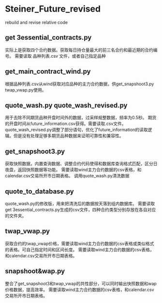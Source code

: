 # Steiner_Future_revised
rebuild and revise relative code 

## get 3essential_contracts.py
实际上是获取四个合约数据。获取每日持仓量最大的前三名合约和最近期的合约编号。
需要读取 品种列表.csv 文件，或者自己指定品种

## get_main_contract_wind.py
根据品种列表.csv从wind获取对应品种的主力合约数据，供get_snapshoot3.py twap_vwap.py使用。

## quote_wash.py  quote_wash_revised.py
用于去除不同期货品种开盘时间外的数据，过采样规整数据，频率为0.5秒。
期货的开盘时间从future_information.csv获得。需要读取.csv文件。
quote_wash_revised.py调整了部分语句，优化了future_information的读取逻辑。但是没有处理足够多期货品种数据来证明可靠性和兼容性。

## get_snapshoot3.py 
获取快照数据，内置查询数据、调整合约代码使得和数据库查询格式匹配，区分日夜盘，返回快照数据等功能。
需要读取wind主力合约数据的csv表格，和calendar.csv交易所开市日期表格。
调用quote_wash.py清洗数据

## quote_to_database.py
quote_wash.py的修改版，用来把清洗后的数据按天落到组内数据库。
需要读取get 3essential_contracts.py生成的csv文件，四种合约类型分别存放在各自对应的文件夹。

## twap_vwap.py
获取合约的twap_vwap价格，需要读取wind主力合约数据的csv表格或类似格式的表格。可自己指定时间和区间长度。
需要读取wind主力合约数据的csv表格，和calendar.csv交易所开市日期表格。

## snapshoot&wap.py
整合了get_snapshoot3和twap_vwap的共性部分，可以同时输出快照数据和wap价格数据，提高效率。
需要读取wind主力合约数据的csv表格，和calendar.csv交易所开市日期表格。
